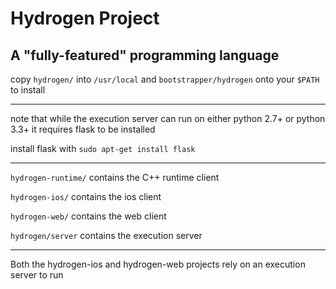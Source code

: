 # Hydrogen Project
A "fully-featured" programming language
---

copy `hydrogen/` into `/usr/local` and `bootstrapper/hydrogen` onto your `$PATH` to install

---

note that while the execution server can run on either python 2.7+ or python 3.3+ it requires flask to be installed

install flask with `sudo apt-get install flask`

---

`hydrogen-runtime/` contains the C++ runtime client

`hydrogen-ios/` contains the ios client

`hydrogen-web/` contains the web client

`hydrogen/server` contains the execution server

---

Both the hydrogen-ios and hydrogen-web projects rely on an execution server to run
